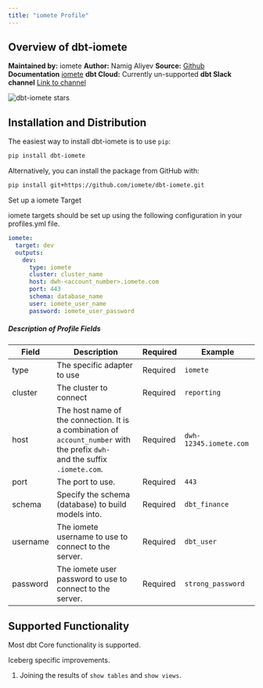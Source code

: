 ```yaml
---
title: "iomete Profile"
---
```


## Overview of dbt-iomete

**Maintained by:** iomete
**Author:** Namig Aliyev
**Source:** [Github](https://github.com/iomete/dbt-iomete)
**Documentation** [iomete](https://docs.iomete.com/docs/profile-setup)
**dbt Cloud:** Currently un-supported
**dbt Slack channel** [Link to channel](https://getdbt.slack.com/archives/C03JFG22EP9)


![dbt-iomete stars](https://img.shields.io/github/stars/iomete/dbt-iomete?style=for-the-badge)

## Installation and Distribution

The easiest way to install dbt-iomete is to use `pip`:


```zsh
pip install dbt-iomete
```

Alternatively, you can install the package from GitHub with:

```zsh
pip install git+https://github.com/iomete/dbt-iomete.git
```

Set up a iomete Target

iomete targets should be set up using the following configuration in your profiles.yml file.

<File name='profiles.yml'>

```yaml
iomete:
  target: dev
  outputs:
    dev:
      type: iomete
      cluster: cluster_name
      host: dwh-<account_number>.iomete.com
      port: 443
      schema: database_name
      user: iomete_user_name
      password: iomete_user_password
```

</File>

##### Description of Profile Fields

| Field    | Description                                                                                                                             | Required | Example                |
|----------|-----------------------------------------------------------------------------------------------------------------------------------------|----------|------------------------|
| type     | The specific adapter to use                                                                                                             | Required | `iomete`               |
| cluster  | The cluster to connect                                                                                                                  | Required | `reporting`            |
| host     | The host name of the connection. It is a combination of <br/>`account_number` with the prefix `dwh-` <br/>and the suffix `.iomete.com`. | Required | `dwh-12345.iomete.com` |
| port     | The port to use.                                                                                                                        | Required | `443`                  |
| schema   | Specify the schema (database) to build models into.                                                                                     | Required | `dbt_finance`          |
| username | The iomete username to use to connect to the server.                                                                                    | Required | `dbt_user`             |
| password | The iomete user password to use to connect to the server.                                                                               | Required | `strong_password`      |

## Supported Functionality

Most dbt Core functionality is supported. 

Iceberg specific improvements.
1. Joining the results of `show tables` and `show views`.